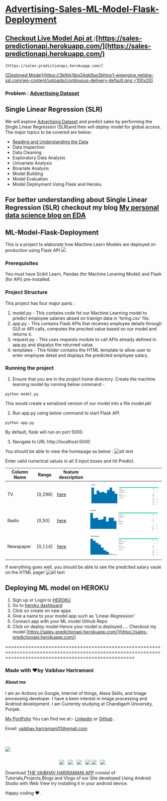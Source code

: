 # [Advertising-Sales-ML-Model-Flask-Deployment](https://sales-predictionapi.herokuapp.com/)
## [Checkout Live Model Api at ](https://sales-predictionapi.herokuapp.com/):[https://sales-predictionapi.herokuapp.com/](https://sales-predictionapi.herokuapp.com/)
```
[https://sales-predictionapi.herokuapp.com/]
```
[![Deployed Model](https://3kllhk1ibq34qk6sp3bhtox1-wpengine.netdna-ssl.com/wp-content/uploads/continuous-delivery-default.png =100x20)](https://sales-predictionapi.herokuapp.com/)

### Problem : [Advertising Dataset](https://www.kaggle.com/ashydv/advertising-dataset)

## Single Linear Regression (SLR)

We will explore [Advertising Dataset](https://www.kaggle.com/ashydv/advertising-dataset) and predict sales by performing the Single Linear Regression (SLR)and then will deploy model for global access. The major topics to be covered are below:

- [Reading and Understanding the Data](https://nbviewer.jupyter.org/github/vaibhavhariaramani/advertising-Sales-ML-Model-Flask-Deployment-Linear-regression/blob/main/sales-prediction-simple-linear-regression.ipynb#text_cell_render%20border-box-sizing%20rendered_html)
- Data Inspection
- Data Cleaning
- Exploratory Data Analysis
- Univariate Analysis
- Bivariate Analysis
- Model Building
- Model Evaluation
- Model Deployment Using Flask and Heroku


## For better understanding about Single Linear Regression (SLR) checkout my blog [My personal data science blog on EDA](https://vaibhavhariaramani.github.io/blogs/) 


## ML-Model-Flask-Deployment
This is a project to elaborate how Machine Learn Models are deployed on production using Flask API
<img src="https://github.com/vaibhavhariaramani/advertising-Sales-ML-Model-Flask-Deployment/blob/main/images/columns/tv.png"> 
### Prerequisites
You must have Scikit Learn, Pandas (for Machine Leraning Model) and Flask (for API) pre-installed.

### Project Structure
This project has four major parts :
1. model.py - This contains code fot our Machine Learning model to predict employee salaries absed on trainign data in 'hiring.csv' file.
2. app.py - This contains Flask APIs that receives employee details through GUI or API calls, computes the precited value based on our model and returns it.
3. request.py - This uses requests module to call APIs already defined in app.py and dispalys the returned value.
4. templates - This folder contains the HTML template to allow user to enter employee detail and displays the predicted employee salary.

### Running the project
1. Ensure that you are in the project home directory. Create the machine learning model by running below command -
```
python model.py
```
This would create a serialized version of our model into a file model.pkl

2. Run app.py using below command to start Flask API
```
python app.py
```
By default, flask will run on port 5000.

3. Navigate to URL http://localhost:5000

You should be able to view the homepage as below :
![alt text](http://www.thepythonblog.com/wp-content/uploads/2019/02/Homepage.png)

Enter valid numerical values in all 3 input boxes and hit Predict.

| Column Name | Range | feature description |  |
| --- | --- | --- | --- |
|  TV | [0,296] | [here](https://www.kaggle.com/ashydv/advertising-dataset) | <img src="/images/columns/tv.png" alt="Illustration"/> |
| Radio | [0,50] | [here](https://www.kaggle.com/ashydv/advertising-dataset) | <img src="/images/columns/Radio.png" alt="Illustration"/> |
| Newspaper | [0,114] | [here](https://www.kaggle.com/ashydv/advertising-dataset) | <img src="/images/columns/Newspaper.png" alt="Illustration"/> |




If everything goes well, you should  be able to see the predcited salary vaule on the HTML page!
![alt text](http://www.thepythonblog.com/wp-content/uploads/2019/02/Result.png)

## Deploying ML model on HEROKU
1. Sign up or Login to [HEROKU](https://www.heroku.com/)
2. Go to [heroku dashboard](https://dashboard.heroku.com/apps)
3. Click on create on new apps
4. Give a name to your model app such as 'Linear-Regression'
5. Connect app with your ML model Github Repo
6. Click on deploy model
Hence your model is deployed.....
Checkout my model [https://sales-predictionapi.herokuapp.com/](https://sales-predictionapi.herokuapp.com/)

=========================================================================================================================================================
### Made with ❤️by Vaibhav Hariramani
#### About me

I am an Actions on Google, Internet of things, Alexa Skills, and Image processing developer.
I have a keen interest in Image processing and Andriod development.
I am Currently studying at  Chandigarh University, Punjab.

[My PortFolio](https://vaibhavhariaramani.github.io/)
You can find me at:-
[Linkedin](https://www.linkedin.com/in/vaibhav-hariramani-087488186/) or [Github](https://github.com/vaibhavhariaramani) .

Email: [vaibhav.hariramani01@gmail.com](mailto:vaibhav.hariramani01@gmail.com)

# [<img src="https://github.com/vaibhavhariaramani/vaibhavhariaramani/blob/master/icon/gh-bannner-light.png">](https://github.com/vaibhavhariaramani/The-Vaibhav-Hariramani-App/raw/master/vaibhav%20hariramani%20app.apk) 
<p align='center'>
<a href="https://www.linkedin.com/in/vaibhav-hariramani-087488186/"><img height="30" src="https://github.com/vaibhavhariaramani/vaibhavhariaramani/blob/master/icon/linkedin.png"></a>&nbsp;&nbsp;
<a href="https://twitter.com/vaibhavhariram2"><img height="30" src="https://github.com/vaibhavhariaramani/vaibhavhariaramani/blob/master/icon/twitter.png"></a>&nbsp;&nbsp;
<a href="https://www.instagram.com/vaibhav.hariramani/?hl=en"><img height="30" src="https://github.com/vaibhavhariaramani/vaibhavhariaramani/blob/master/icon/instagram.jpg"></a>&nbsp;&nbsp;
<a href="https://www.buymeacoffee.com/vaibhavJii"><img height="30" src="https://github.com/vaibhavhariaramani/vaibhavhariaramani/blob/master/icon/by-me-a-coffee.png"></a>
<a href="https://wa.me/+917790991077"><img height="30" src="https://github.com/vaibhavhariaramani/vaibhavhariaramani/blob/master/icon/whatsapp.png"></a>&nbsp;&nbsp;
<a href="mailto:vaibhav.hariramani01@gmail.com"><img height="30" src="https://github.com/vaibhavhariaramani/vaibhavhariaramani/blob/master/icon/email.png"></a>&nbsp;&nbsp;
</p>



Download [THE VAIBHAV HARIRAMANI APP](https://github.com/vaibhavhariaramani/The-Vaibhav-Hariramani-App/raw/master/vaibhav%20hariramani%20app.apk) consist of Tutorials,Projects,Blogs and Vlogs of our Site developed Using Android Studio with Web View try installing it in your android device.

Happy coding ❤️ .

